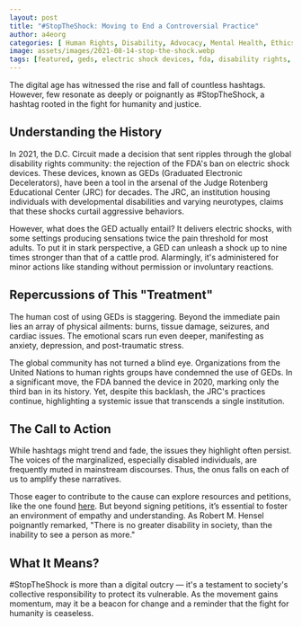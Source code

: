 ```yaml
---
layout: post
title: "#StopTheShock: Moving to End a Controversial Practice"
author: a4eorg
categories: [ Human Rights, Disability, Advocacy, Mental Health, Ethics, Justice ]
image: assets/images/2021-08-14-stop-the-shock.webp
tags: [featured, geds, electric shock devices, fda, disability rights, treatment controversy, mental health, petitions, humanitarian efforts, stop the shock]
---
```

The digital age has witnessed the rise and fall of countless hashtags. However, few resonate as deeply or poignantly as #StopTheShock, a hashtag rooted in the fight for humanity and justice.

## Understanding the History
In 2021, the D.C. Circuit made a decision that sent ripples through the global disability rights community: the rejection of the FDA's ban on electric shock devices. These devices, known as GEDs (Graduated Electronic Decelerators), have been a tool in the arsenal of the Judge Rotenberg Educational Center (JRC) for decades. The JRC, an institution housing individuals with developmental disabilities and varying neurotypes, claims that these shocks curtail aggressive behaviors.

However, what does the GED actually entail? It delivers electric shocks, with some settings producing sensations twice the pain threshold for most adults. To put it in stark perspective, a GED can unleash a shock up to nine times stronger than that of a cattle prod. Alarmingly, it's administered for minor actions like standing without permission or involuntary reactions.

## Repercussions of This "Treatment"
The human cost of using GEDs is staggering. Beyond the immediate pain lies an array of physical ailments: burns, tissue damage, seizures, and cardiac issues. The emotional scars run even deeper, manifesting as anxiety, depression, and post-traumatic stress.

The global community has not turned a blind eye. Organizations from the United Nations to human rights groups have condemned the use of GEDs. In a significant move, the FDA banned the device in 2020, marking only the third ban in its history. Yet, despite this backlash, the JRC's practices continue, highlighting a systemic issue that transcends a single institution.

## The Call to Action
While hashtags might trend and fade, the issues they highlight often persist. The voices of the marginalized, especially disabled individuals, are frequently muted in mainstream discourses. Thus, the onus falls on each of us to amplify these narratives.

Those eager to contribute to the cause can explore resources and petitions, like the one found [here](https://bit.ly/2WSt4R7). But beyond signing petitions, it’s essential to foster an environment of empathy and understanding. As Robert M. Hensel poignantly remarked, "There is no greater disability in society, than the inability to see a person as more."

## What It Means?
#StopTheShock is more than a digital outcry — it's a testament to society's collective responsibility to protect its vulnerable. As the movement gains momentum, may it be a beacon for change and a reminder that the fight for humanity is ceaseless.